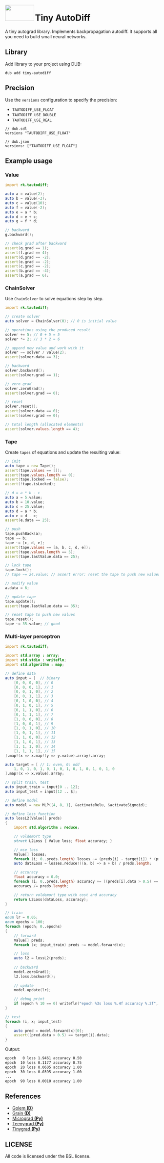 <img src="imgs/icon-tautodiff.png" width="95" height="52" align="left"></img>
# Tiny AutoDiff
A tiny autograd library. Implements backpropagation autodiff. It supports all you need to build small neural networks. 

## Library
Add library to your project using DUB:
```
dub add tiny-autodiff
```

## Precision
Use the `versions` configuration to specify the precision:
* `TAUTODIFF_USE_FLOAT`
* `TAUTODIFF_USE_DOUBLE`
* `TAUTODIFF_USE_REAL`
```
// dub.sdl
versions "TAUTODIFF_USE_FLOAT"
```
```
// dub.json
versions: ["TAUTODIFF_USE_FLOAT"]
```

## Example usage
### Value

```d
import rk.tautodiff;

auto a = value(2);
auto b = value(-3);
auto c = value(10);
auto f = value(-2);
auto e = a * b;
auto d = e + c;
auto g = f * d;

// backward
g.backward();

// check grad after backward
assert(g.grad == 1);
assert(f.grad == 4);
assert(d.grad == -2);
assert(e.grad == -2);
assert(c.grad == -2);
assert(b.grad == -4);
assert(a.grad == 6);
```

### ChainSolver
Use `ChainSolver` to solve equations step by step.
```d
import rk.tautodiff;

// create solver
auto solver = ChainSolver(0); // 0 is initial value

// operations using the produced result 
solver += 5; // 0 + 5 = 5
solver *= 2; // 3 * 2 = 6

// append new value and work with it
solver ~= solver / value(2);
assert(solver.data == 3);

// backward
solver.backward();
assert(solver.grad == 1);

// zero grad
solver.zeroGrad();
assert(solver.grad == 0);

// reset
solver.reset();
assert(solver.data == 0);
assert(solver.grad == 0);

// total length (allocated elements)
assert(solver.values.length == 4);
```

### Tape
Create `tapes` of equations and update the resulting value:
```d
// init
auto tape = new Tape();
assert(tape.values == []);
assert(tape.values.length == 0);
assert(tape.locked == false);
assert(!tape.isLocked);

// d = a * b - c
auto a = 5.value;
auto b = 10.value;
auto c = 25.value;
auto d = a * b;
auto e = d - c;
assert(e.data == 25);

// push
tape.pushBack(a);
tape ~= b;
tape ~= [c, d, e];
assert(tape.values == [a, b, c, d, e]);
assert(tape.values.length == 5);
assert(tape.lastValue.data == 25);

// lock tape
tape.lock();
// tape ~= 24.value; // assert error: reset the tape to push new values

// modify value
a.data = 6;

// update tape
tape.update();
assert(tape.lastValue.data == 35);

// reset tape to push new values
tape.reset();
tape ~= 35.value; // good
```

### Multi-layer perceptron

```d
import rk.tautodiff;

import std.array : array;
import std.stdio : writefln;
import std.algorithm : map;

// define data
auto input = [  // binary
    [0, 0, 0, 0], // 0
    [0, 0, 0, 1], // 1
    [0, 0, 1, 0], // 2
    [0, 0, 1, 1], // 3
    [0, 1, 0, 0], // 4
    [0, 1, 0, 1], // 5
    [0, 1, 1, 0], // 6
    [0, 1, 1, 1], // 7
    [1, 0, 0, 0], // 8
    [1, 0, 0, 1], // 9
    [1, 0, 1, 0], // 10
    [1, 0, 1, 1], // 11
    [1, 1, 0, 0], // 12
    [1, 1, 0, 1], // 13
    [1, 1, 1, 0], // 14
    [1, 1, 1, 1], // 15
].map!(x => x.map!(y => y.value).array).array;

auto target = [ // 1: even, 0: odd
    1, 0, 1, 0, 1, 0, 1, 0, 1, 0, 1, 0, 1, 0, 1, 0
].map!(x => x.value).array;

// split train, test
auto input_train = input[0 .. 12];
auto input_test = input[12 .. $];

// define model
auto model = new MLP([4, 8, 1], &activateRelu, &activateSigmoid);

// define loss function
auto lossL2(Value[] preds)
{
    import std.algorithm : reduce;

    // voldemort type
    struct L2Loss { Value loss; float accuracy; }

    // mse loss
    Value[] losses; 
    foreach (i; 0..preds.length) losses ~= (preds[i] - target[i]) * (preds[i] - target[i]);
    auto dataLoss = losses.reduce!((a, b) => a + b) / preds.length;

    // accuracy
    float accuracy = 0.0;
    foreach (i; 0..preds.length) accuracy += ((preds[i].data > 0.5) == target[i].data);
    accuracy /= preds.length;

    // return voldemort type with cost and accuracy
    return L2Loss(dataLoss, accuracy); 
}

// train
enum lr = 0.05;
enum epochs = 100;
foreach (epoch; 0..epochs)
{
    // forward
    Value[] preds;
    foreach (x; input_train) preds ~= model.forward(x);

    // loss
    auto l2 = lossL2(preds);
    
    // backward
    model.zeroGrad();
    l2.loss.backward();
    
    // update
    model.update(lr);

    // debug print
    if (epoch % 10 == 0) writefln("epoch %3s loss %.4f accuracy %.2f", epoch, l2.loss.data, l2.accuracy);
}

// test
foreach (i, x; input_test) 
{
    auto pred = model.forward(x)[0];
    assert((pred.data > 0.5) == target[i].data);
}
```
Output:
```sh
epoch   0 loss 1.9461 accuracy 0.50
epoch  10 loss 0.1177 accuracy 0.75
epoch  20 loss 0.0605 accuracy 1.00
epoch  30 loss 0.0395 accuracy 1.00
...
epoch  90 loss 0.0010 accuracy 1.00
```

## References
* [Golem **(D)**](https://github.com/lempiji/golem)
* [Grain **(D)**](https://github.com/ShigekiKarita/grain)
* [Micrograd **(Py)**](https://github.com/karpathy/micrograd)
* [Teenygrad **(Py)**](https://github.com/tinygrad/teenygrad)
* [Tinygrad **(Py)**](https://github.com/tinygrad/tinygrad)

## LICENSE
All code is licensed under the BSL license. 

